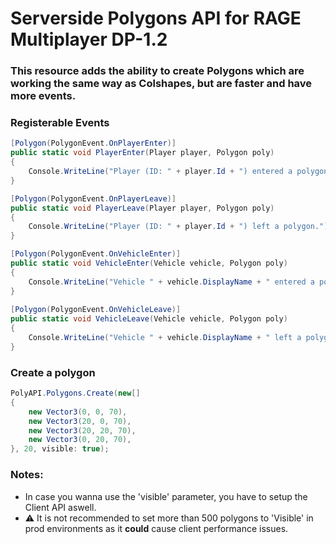 # Serverside Polygons API for RAGE Multiplayer DP-1.2
### This resource adds the ability to create Polygons which are working the same way as Colshapes, but are faster and have more events.

### Registerable Events
```cs
[Polygon(PolygonEvent.OnPlayerEnter)]
public static void PlayerEnter(Player player, Polygon poly)
{
    Console.WriteLine("Player (ID: " + player.Id + ") entered a polygon.");
}

[Polygon(PolygonEvent.OnPlayerLeave)]
public static void PlayerLeave(Player player, Polygon poly)
{
    Console.WriteLine("Player (ID: " + player.Id + ") left a polygon.");
}

[Polygon(PolygonEvent.OnVehicleEnter)]
public static void VehicleEnter(Vehicle vehicle, Polygon poly)
{
    Console.WriteLine("Vehicle " + vehicle.DisplayName + " entered a polygon.");
}
        
[Polygon(PolygonEvent.OnVehicleLeave)]
public static void VehicleLeave(Vehicle vehicle, Polygon poly)
{
    Console.WriteLine("Vehicle " + vehicle.DisplayName + " left a polygon.");
}
```
### Create a polygon
```cs
PolyAPI.Polygons.Create(new[]
{
    new Vector3(0, 0, 70),
    new Vector3(20, 0, 70),
    new Vector3(20, 20, 70),
    new Vector3(0, 20, 70),
}, 20, visible: true);
```
### Notes:
- In case you wanna use the 'visible' parameter, you have to setup the Client API aswell.
- ⚠️ It is not recommended to set more than 500 polygons to 'Visible' in prod environments as it **could** cause client performance issues.
